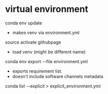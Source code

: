 # virtual environment

conda env update		 		
 - makes venv via environment.yml

source activate githubpage      	 	
 - load venv (might be different name)

conda env export --file environment.yml
 -  exports requirement list. 
 -  doesn't include software channels metadata

conda list --explicit > explicit_environment.yml
